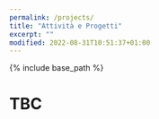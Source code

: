 ```yaml
---
permalink: /projects/
title: "Attività e Progetti"
excerpt: ""
modified: 2022-08-31T10:51:37+01:00
---
```

{% include base_path %}

# TBC